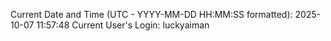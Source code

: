 Current Date and Time (UTC - YYYY-MM-DD HH:MM:SS formatted): 2025-10-07 11:57:48
Current User's Login: luckyaiman
